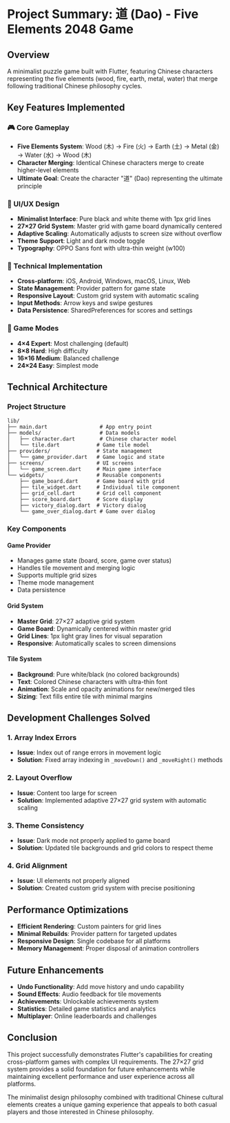 # Project Summary: 道 (Dao) - Five Elements 2048 Game

## Overview
A minimalist puzzle game built with Flutter, featuring Chinese characters representing the five elements (wood, fire, earth, metal, water) that merge following traditional Chinese philosophy cycles.

## Key Features Implemented

### 🎮 Core Gameplay
- **Five Elements System**: Wood (木) → Fire (火) → Earth (土) → Metal (金) → Water (水) → Wood (木)
- **Character Merging**: Identical Chinese characters merge to create higher-level elements
- **Ultimate Goal**: Create the character "道" (Dao) representing the ultimate principle

### 🎨 UI/UX Design
- **Minimalist Interface**: Pure black and white theme with 1px grid lines
- **27×27 Grid System**: Master grid with game board dynamically centered
- **Adaptive Scaling**: Automatically adjusts to screen size without overflow
- **Theme Support**: Light and dark mode toggle
- **Typography**: OPPO Sans font with ultra-thin weight (w100)

### 📱 Technical Implementation
- **Cross-platform**: iOS, Android, Windows, macOS, Linux, Web
- **State Management**: Provider pattern for game state
- **Responsive Layout**: Custom grid system with automatic scaling
- **Input Methods**: Arrow keys and swipe gestures
- **Data Persistence**: SharedPreferences for scores and settings

### 🎯 Game Modes
- **4×4 Expert**: Most challenging (default)
- **8×8 Hard**: High difficulty
- **16×16 Medium**: Balanced challenge
- **24×24 Easy**: Simplest mode

## Technical Architecture

### Project Structure
```
lib/
├── main.dart                 # App entry point
├── models/                   # Data models
│   ├── character.dart        # Chinese character model
│   └── tile.dart            # Game tile model
├── providers/               # State management
│   └── game_provider.dart   # Game logic and state
├── screens/                 # UI screens
│   └── game_screen.dart     # Main game interface
└── widgets/                 # Reusable components
    ├── game_board.dart      # Game board with grid
    ├── tile_widget.dart     # Individual tile component
    ├── grid_cell.dart       # Grid cell component
    ├── score_board.dart     # Score display
    ├── victory_dialog.dart  # Victory dialog
    └── game_over_dialog.dart # Game over dialog
```

### Key Components

#### Game Provider
- Manages game state (board, score, game over status)
- Handles tile movement and merging logic
- Supports multiple grid sizes
- Theme mode management
- Data persistence

#### Grid System
- **Master Grid**: 27×27 adaptive grid system
- **Game Board**: Dynamically centered within master grid
- **Grid Lines**: 1px light gray lines for visual separation
- **Responsive**: Automatically scales to screen dimensions

#### Tile System
- **Background**: Pure white/black (no colored backgrounds)
- **Text**: Colored Chinese characters with ultra-thin font
- **Animation**: Scale and opacity animations for new/merged tiles
- **Sizing**: Text fills entire tile with minimal margins

## Development Challenges Solved

### 1. Array Index Errors
- **Issue**: Index out of range errors in movement logic
- **Solution**: Fixed array indexing in `_moveDown()` and `_moveRight()` methods

### 2. Layout Overflow
- **Issue**: Content too large for screen
- **Solution**: Implemented adaptive 27×27 grid system with automatic scaling

### 3. Theme Consistency
- **Issue**: Dark mode not properly applied to game board
- **Solution**: Updated tile backgrounds and grid colors to respect theme

### 4. Grid Alignment
- **Issue**: UI elements not properly aligned
- **Solution**: Created custom grid system with precise positioning

## Performance Optimizations

- **Efficient Rendering**: Custom painters for grid lines
- **Minimal Rebuilds**: Provider pattern for targeted updates
- **Responsive Design**: Single codebase for all platforms
- **Memory Management**: Proper disposal of animation controllers

## Future Enhancements

- **Undo Functionality**: Add move history and undo capability
- **Sound Effects**: Audio feedback for tile movements
- **Achievements**: Unlockable achievements system
- **Statistics**: Detailed game statistics and analytics
- **Multiplayer**: Online leaderboards and challenges

## Conclusion

This project successfully demonstrates Flutter's capabilities for creating cross-platform games with complex UI requirements. The 27×27 grid system provides a solid foundation for future enhancements while maintaining excellent performance and user experience across all platforms.

The minimalist design philosophy combined with traditional Chinese cultural elements creates a unique gaming experience that appeals to both casual players and those interested in Chinese philosophy. 